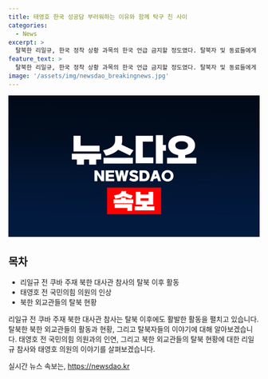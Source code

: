 ```yaml
---
title: 태영호 한국 성공담 부러워하는 이유와 함께 탁구 친 사이
categories:
  - News
excerpt: >
  탈북한 리일규, 한국 정착 상황 과목의 한국 언급 금지할 정도였다. 탈북자 및 동료들에게 검색을 통한 연구로 이들의 활동, 생활 모습에 관심. 특히 고영환 국립통일교육원장과 태영호 전 의원과의 소식에 더욱 관심. 태 전 의원은 탁구 라이벌로 참 잘 왔어라고 칭찬하며 통일을 이루어 평양에 함께 가자고 희망. 북한 외교관들의 탈북은 계속될 것으로 전망.
feature_text: >
  탈북한 리일규, 한국 정착 상황 과목의 한국 언급 금지할 정도였다. 탈북자 및 동료들에게 검색을 통한 연구로 이들의 활동, 생활 모습에 관심. 특히 고영환 국립통일교육원장과 태영호 전 의원과의 소식에 더욱 관심. 태 전 의원은 탁구 라이벌로 참 잘 왔어라고 칭찬하며 통일을 이루어 평양에 함께 가자고 희망. 북한 외교관들의 탈북은 계속될 것으로 전망.
image: '/assets/img/newsdao_breakingnews.jpg'
---
```


<p><img src="/assets/img/newsdao_breakingnews.jpg" alt="ranknews 속보" /></p>

<h2 data-ke-size="size26">목차</h2>

<ul>
  <li>리일규 전 쿠바 주재 북한 대사관 참사의 탈북 이후 활동</li>
  <li>태영호 전 국민의힘 의원의 인상</li>
  <li>북한 외교관들의 탈북 현황</li>
</ul>

<p data-ke-size="size16"></p>

<p>리일규 전 쿠바 주재 북한 대사관 참사는 탈북 이후에도 활발한 활동을 펼치고 있습니다. 탈북한 북한 외교관들의 활동과 현황, 그리고 탈북자들의 이야기에 대해 알아보겠습니다. 태영호 전 국민의힘 의원과의 인연, 그리고 북한 외교관들의 탈북 현황에 대한 리일규 참사와 태영호 의원의 이야기를 살펴보겠습니다.</p>
실시간 뉴스 속보는, <a href="https://newsdao.kr" rel="dofollow">https://newsdao.kr</a>


